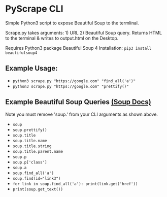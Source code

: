 # PyScrape CLI

Simple Python3 script to expose Beautiful Soup to the termlinal.

Scrape.py takes arguments: 1) URL 2) Beautiful Soup query.
Returns HTML to the terminal & writes to output.html on the Desktop.

Requires Python3 package Beautiful Soup 4
Installation: `pip3 install beautifulsoup4`

## Example Usage:

- `python3 scrape.py "https://google.com" "find_all('a')"`
- `python3 scrape.py "https://google.com" "prettify()"`

## Example Beautiful Soup Queries [(Soup Docs)](https://www.crummy.com/software/BeautifulSoup/bs4/doc/)

Note you must remove 'soup.' from your CLI arguments as shown above.

- `soup`
- `soup.prettify()`
- `soup.title`
- `soup.title.name`
- `soup.title.string`
- `soup.title.parent.name`
- `soup.p`
- `soup.p['class']`
- `soup.a`
- `soup.find_all('a')`
- `soup.find(id="link3")`
- `for link in soup.find_all('a'): print(link.get('href'))`
- `print(soup.get_text())`
